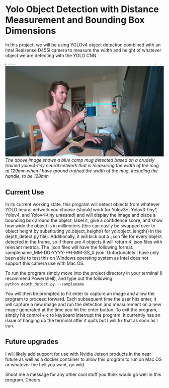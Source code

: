 # Yolo Object Detection with Distance Measurement and Bounding Box Dimensions


In this project, we will be using YOLOv4 object detection combined with an Intel Realsense D455i camera to measure the width and height of whatever object we are detecting with the YOLO CNN.

![image](https://github.com/keaneflynn/yolo-MeasureObjects/blob/master/media/cupMeasurement.png)
*The above image shows a blue camp mug detected based on a crudely trained yolov4-tiny neural network that is measuring the width of the mug at 129mm when I have ground truthed the width of the mug, including the handle, to be 128mm*

## Current Use
In its current working state, this program will detect objects from whatever YOLO neural network you choose (should work for Yolov3*, Yolov3-tiny*, Yolov4, and Yolov4-tiny *untested*) and will display the image and place a bounding box around the object, label it, give a confidence score, and show how wide the object is in millimeters (this can easily be swapped over to object height by substituting yd.object_height() for yd.object_length() in the depth_detect.py file). Additionally, it will kick out a .json file for every object detected in the frame, so if there are 4 objects it will return 4 .json files with relevant metrics. The .json files will have the following format: samplename_MM-DD-YYYY-HH-MM-SS_#.json.
Unfortunately I have only been able to test this on Windows operating system as Intel does not support this camera use with Mac OS.

To run the program simply move into the project directory in your terminal (I recommend Powershell), and type out the following:                      
      ``` python depth_detect.py --samplename ```

You will then be prompted to hit enter to capture an image and allow the program to proceed forward. Each subsequent time the user hits enter, it will capture a new image and run the detection and measurement on a new image generated at the time you hit the enter button. To exit the program, simply hit control + c to keyboard interrupt the program. It currently has an issue of hanging up the terminal after it quits but I will fix that as soon as I can.

## Future upgrades
I will likely add support for use with Nvidia Jetson products in the near future as well as a docker container to allow this program to run on Mac OS or whatever the hell you want, go wild.

Shoot me a message for any other cool stuff you think would go well in this program. Cheers.
